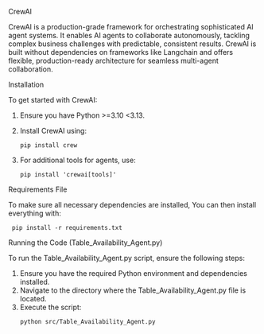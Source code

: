 CrewAI

CrewAI is a production-grade framework for orchestrating sophisticated AI agent systems. It enables AI agents to collaborate autonomously, tackling complex business challenges with predictable, consistent results. CrewAI is built without dependencies on frameworks like Langchain and offers flexible, production-ready architecture for seamless multi-agent collaboration.

Installation

To get started with CrewAI:

1. Ensure you have Python >=3.10 <3.13.

2. Install CrewAI using:
    ```
    pip install crew
    ```
3. For additional tools for agents, use:
   ```
   pip install 'crewai[tools]'
   ```
   
Requirements File

To make sure all necessary dependencies are installed, You can then install everything with:

```
 pip install -r requirements.txt
```

Running the Code (Table_Availability_Agent.py)

To run the Table_Availability_Agent.py script, ensure the following steps:

1. Ensure you have the required Python environment and dependencies installed.
2. Navigate to the directory where the Table_Availability_Agent.py file is located.
3. Execute the script:
   ```
   python src/Table_Availability_Agent.py
   ```

